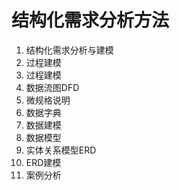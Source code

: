 # 结构化需求分析方法

1. 结构化需求分析与建模
2. 过程建模
  1. 过程建模
  2. 数据流图DFD
  3. 微规格说明
  4. 数据字典
3. 数据建模
  1. 数据模型
  2. 实体关系模型ERD
  3. ERD建模
4. 案例分析
